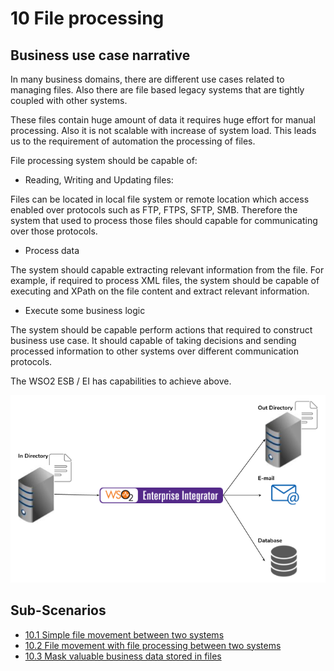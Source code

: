 # 10 File processing

## Business use case narrative

In many business domains, there are different use cases related to managing files. Also there are file based 
legacy systems that are tightly coupled with other systems.

These files contain huge amount of data it requires huge effort for manual processing. Also it is not scalable with increase
of system load. This leads us to the requirement of automation the processing of files.

File processing system should be capable of:

- Reading, Writing and Updating files: 

Files can be located in local file system or remote location which access enabled over protocols such as FTP, FTPS, SFTP,
 SMB. Therefore the system that used to process those files should capable for communicating over those protocols.
 
- Process data

The system should capable extracting relevant information from the file. For example, if required to process XML files,
the system should be capable of executing and XPath on the file content and extract relevant information. 

- Execute some business logic 

The system should be capable perform actions that required to construct business use case. It should capable of taking 
decisions and sending processed information to other systems over different communication protocols.

The WSO2 ESB / EI has capabilities to achieve above.

![File Processing](images/file_processing.png)

## Sub-Scenarios
- [10.1 Simple file movement between two systems](10.1-simple-file-movement-between-two-systems)
- [10.2 File movement with file processing between two systems](10.2-file-movement-with-file-processing-between-two-systems)
- [10.3 Mask valuable business data stored in files](10.3-mask-valuable-business-data-stored-in-files)
